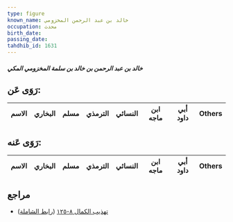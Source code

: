 ```yaml
---
type: figure
known_name: خالد بن عبد الرحمن المخزومي
occupation: محدث
birth_date:
passing_date:
tahdhib_id: 1631
---
```

##### خالد بن عبد الرحمن بن خالد بن سلمة المخزومي المكي

## رَوَى عَن:
| الاسم | البخاري | مسلم | الترمذي | النسائي | ابن ماجه | أبي داود | Others |
| ----- | ------- | ---- | ------- | ------- | -------- | -------- | ------ |
## رَوَى عَنه:
| الاسم | البخاري | مسلم | الترمذي | النسائي | ابن ماجه | أبي داود | Others |
| ----- | ------- | ---- | ------- | ------- | -------- | -------- | ------ |
## مراجع
- [تهذيب الكمال ٨-١٢٥](obsidian://open?vault=Tahdhib-al-Kamal&file=Figures/١٦٣١-خالد%20بن%20عبد%20الرحمن%20بن%20خالد%20بن%20سلمة%20المخزومي%20المكي) ([رابط الشاملة](https://shamela.ws/book/3722/3836))